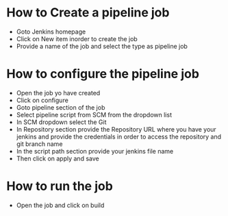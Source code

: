 # How to Create a pipeline job
- Goto Jenkins homepage
- Click on New item inorder to create the job
- Provide a name of the job and select the type as pipeline job

# How to configure the pipeline job
- Open the job yo have created
- Click on configure
- Goto pipeline section of the job
- Select pipeline script from SCM from the dropdown list
- In SCM dropdown select the Git
- In Repository section provide the Repository URL where you have your jenkins and provide the credentials in order to access the repository and git branch name
- In the script path section provide your jenkins file name
- Then click on apply and save

# How to run the job
- Open the job and click on build
